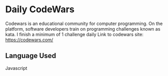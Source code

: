 # Daily CodeWars

Codewars is an educational community for computer programming. On the platform, software developers train on programming challenges known as kata. I finish a minimum of 1 challenge daily
Link to codewars site: https://codewars.com/

## Language Used
Javascript
